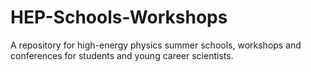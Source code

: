 # HEP-Schools-Workshops
A repository for high-energy physics summer schools, workshops and conferences for students and young career scientists. 
